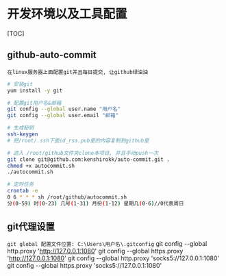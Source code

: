 # 开发环境以及工具配置

[TOC]

## github-auto-commit
`在linux服务器上面配置git并且每日提交, 让github绿油油`

```bash
# 安装git
yum install -y git

# 配置git用户名&邮箱
git config --global user.name "用户名"
git config --global user.email "邮箱"

# 生成秘钥
ssh-keygen
# 把/root/.ssh下面id_rsa.pub里的内容复制到github里

# 进入 /root/github文件夹clone本项目, 并且手动push一次
git clone git@github.com:kenshirokk/auto-commit.git .
chmod +x autocommit.sh
./autocommit.sh

# 定时任务
crontab -e
0 6 * * * sh /root/github/autocommit.sh
分(0-59) 时(0-23) 几号(1-31) 月份(1-12) 星期几(0-6)//0代表周日
```
## git代理设置
`git global 配置文件位置: C:\Users\用户名\.gitconfig`
git config --global http.proxy 'http://127.0.0.1:1080'
git config --global https.proxy 'http://127.0.0.1:1080'
git config --global http.proxy 'socks5://127.0.0.1:1080'
git config --global https.proxy 'socks5://127.0.0.1:1080'